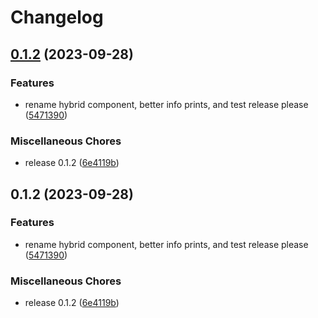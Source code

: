 # Changelog

## [0.1.2](https://github.com/arenaxr/arena-renderfusion/compare/v0.1.2...v0.1.2) (2023-09-28)


### Features

* rename hybrid component, better info prints, and test release please ([5471390](https://github.com/arenaxr/arena-renderfusion/commit/5471390e3e1d41263ed12a1e6d29d78423e13391))


### Miscellaneous Chores

* release 0.1.2 ([6e4119b](https://github.com/arenaxr/arena-renderfusion/commit/6e4119b7d31a965ddab55f79b88df8bbcfe99ec6))

## 0.1.2 (2023-09-28)


### Features

* rename hybrid component, better info prints, and test release please ([5471390](https://github.com/arenaxr/arena-renderfusion/commit/5471390e3e1d41263ed12a1e6d29d78423e13391))


### Miscellaneous Chores

* release 0.1.2 ([6e4119b](https://github.com/arenaxr/arena-renderfusion/commit/6e4119b7d31a965ddab55f79b88df8bbcfe99ec6))
